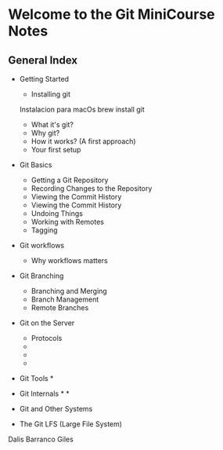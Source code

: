 # **Welcome to the Git MiniCourse Notes**
## General Index
- Getting Started
    * Installing git

    Instalacion para macOs
    brew install git

    * What it's git?
    * Why git?
    * How it works? (A first approach)
    * Your first setup
- Git Basics
    * Getting a Git Repository
    * Recording Changes to the Repository
    * Viewing the Commit History
    * Viewing the Commit History
    * Undoing Things
    * Working with Remotes
    * Tagging
- Git workflows
    * Why workflows matters
- Git Branching
    * Branching and Merging
    * Branch Management
    * Remote Branches
- Git on the Server
    * Protocols
    *
    *
    *
- Git Tools
    *
- Git Internals
    *
    *
- Git and Other Systems
- The Git LFS (Large File System)

Dalis Barranco Giles
